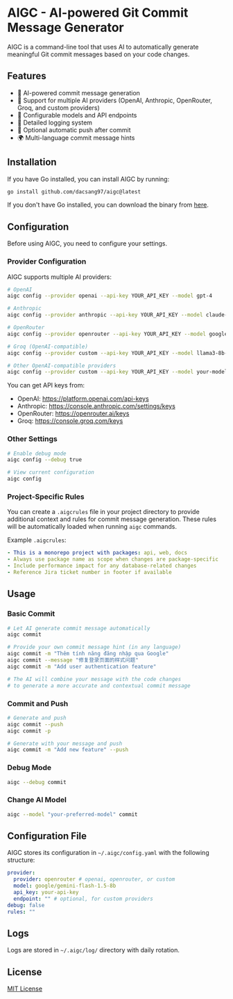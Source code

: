 # AIGC - AI-powered Git Commit Message Generator

AIGC is a command-line tool that uses AI to automatically generate meaningful Git commit messages based on your code changes.

## Features

- 🤖 AI-powered commit message generation
- 🔑 Support for multiple AI providers (OpenAI, Anthropic, OpenRouter, Groq, and custom providers)
- 🎯 Configurable models and API endpoints
- 📝 Detailed logging system
- 🔄 Optional automatic push after commit
- 🌍 Multi-language commit message hints

## Installation

If you have Go installed, you can install AIGC by running:

```bash
go install github.com/dacsang97/aigc@latest
```

If you don't have Go installed, you can download the binary from [here](https://github.com/dacsang97/aigc/releases).

## Configuration

Before using AIGC, you need to configure your settings.

### Provider Configuration

AIGC supports multiple AI providers:

```bash
# OpenAI
aigc config --provider openai --api-key YOUR_API_KEY --model gpt-4

# Anthropic
aigc config --provider anthropic --api-key YOUR_API_KEY --model claude-3-5-sonnet-20241022

# OpenRouter
aigc config --provider openrouter --api-key YOUR_API_KEY --model google/gemini-flash-1.5-8b

# Groq (OpenAI-compatible)
aigc config --provider custom --api-key YOUR_API_KEY --model llama3-8b-8192 --endpoint https://api.groq.com/openai/v1/chat/completions

# Other OpenAI-compatible providers
aigc config --provider custom --api-key YOUR_API_KEY --model your-model --endpoint https://your-api-endpoint/v1/chat/completions
```

You can get API keys from:

- OpenAI: https://platform.openai.com/api-keys
- Anthropic: https://console.anthropic.com/settings/keys
- OpenRouter: https://openrouter.ai/keys
- Groq: https://console.groq.com/keys

### Other Settings

```bash
# Enable debug mode
aigc config --debug true

# View current configuration
aigc config
```

### Project-Specific Rules

You can create a `.aigcrules` file in your project directory to provide additional context and rules for commit message generation. These rules will be automatically loaded when running `aigc` commands.

Example `.aigcrules`:

```yaml
- This is a monorepo project with packages: api, web, docs
- Always use package name as scope when changes are package-specific
- Include performance impact for any database-related changes
- Reference Jira ticket number in footer if available
```

## Usage

### Basic Commit

```bash
# Let AI generate commit message automatically
aigc commit

# Provide your own commit message hint (in any language)
aigc commit -m "Thêm tính năng đăng nhập qua Google"
aigc commit --message "修复登录页面的样式问题"
aigc commit -m "Add user authentication feature"

# The AI will combine your message with the code changes
# to generate a more accurate and contextual commit message
```

### Commit and Push

```bash
# Generate and push
aigc commit --push
aigc commit -p

# Generate with your message and push
aigc commit -m "Add new feature" --push
```

### Debug Mode

```bash
aigc --debug commit
```

### Change AI Model

```bash
aigc --model "your-preferred-model" commit
```

## Configuration File

AIGC stores its configuration in `~/.aigc/config.yaml` with the following structure:

```yaml
provider:
  provider: openrouter # openai, openrouter, or custom
  model: google/gemini-flash-1.5-8b
  api_key: your-api-key
  endpoint: "" # optional, for custom providers
debug: false
rules: ""
```

## Logs

Logs are stored in `~/.aigc/log/` directory with daily rotation.

## License

[MIT License](LICENSE)
